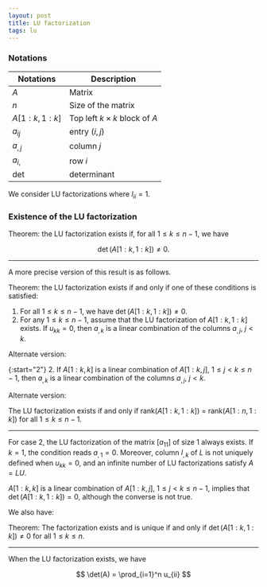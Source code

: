 ```yaml
---
layout: post
title: LU factorization
tags: lu
---
```


<!-- bundle exec jekyll serve --incremental -->

### Notations

Notations | Description
--- | ---
$A$ | Matrix
$n$ | Size of the matrix
$A[1: k, 1: k]$ | Top left $k \times k$ block of $A$
$a_{ij}$ | entry $(i,j)$
$a_{,j}$ | column $j$
$a_{i,}$ | row $i$
det | determinant

We consider LU factorizations where $l_{ii} = 1$.

### Existence of the LU factorization

Theorem: the LU factorization exists if, for all $1 \le k \le n-1$, we have

$$\det(A[1: k, 1: k]) \neq 0.$$

---

A more precise version of this result is as follows.

Theorem: the LU factorization exists if and only if one of these conditions is satisfied:

1. For all $1 \le k \le n-1$, we have $\det(A[1: k, 1: k]) \neq 0$.
2. For any $1 \le k \le n-1$, assume that the LU factorization of $A[1: k, 1: k]$ exists. If $u_{kk} = 0$, then $a_{,k}$ is a linear combination of the columns $a_{,j}$, $j < k$.

Alternate version:

{:start="2"}
2. If $A[1:k, k]$ is a linear combination of $A[1:k, j]$, $1 \le j < k \le n-1$, then $a_{,k}$ is a linear combination of the columns $a_{,j}$, $j < k$.

Alternate version:

The LU factorization exists if and only if rank($A[1:k,1:k]$) = rank($A[1:n,1:k]$) for all $1 \le k \le n-1$.

---

For case 2, the LU factorization of the matrix $[a_{11}]$ of size 1 always exists. If $k=1,$ the condition reads $a_{,1} = 0$. Moreover, column $l_{,k}$ of $L$ is not uniquely defined when $u_{kk} = 0$, and an infinite number of LU factorizations satisfy $A = LU$.

$A[1:k, k]$ is a linear combination of $A[1:k, j]$, $1 \le j < k \le n-1$, implies that $\det(A[1: k, 1: k]) = 0$, although the converse is not true.

We also have:

Theorem: The factorization exists and is unique if and only if $\det(A[1: k, 1: k]) \neq 0$ for all $1 \le k \le n$.

---

When the LU factorization exists, we have

$$ \det(A) = \prod_{i=1}^n u_{ii} $$